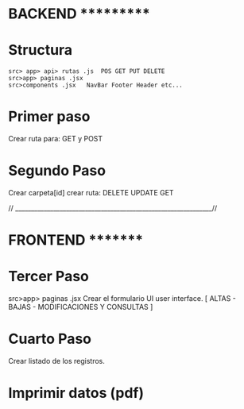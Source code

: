 # BACKEND  *********
# Structura
    src> app> api> rutas .js  POS GET PUT DELETE
    src>app> paginas .jsx
    src>components .jsx   NavBar Footer Header etc...
# Primer paso
Crear ruta para:  GET y POST

# Segundo Paso
Crear carpeta[id] crear ruta: DELETE UPDATE GET

// ______________________________________________________________//
# FRONTEND *******
# Tercer Paso
src>app> paginas .jsx
    Crear el formulario UI user interface. [ ALTAS - BAJAS - MODIFICACIONES Y CONSULTAS ]

# Cuarto Paso
Crear listado de los registros.

# Imprimir datos  (pdf)